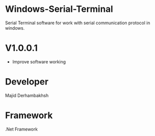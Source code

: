 # Windows-Serial-Terminal
Serial Terminal software for work with serial communication protocol in windows.

# V1.0.0.1
- Improve software working

# Developer
Majid Derhambakhsh

# Framework
.Net Framework
